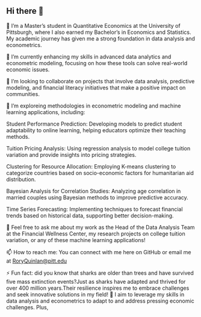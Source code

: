 ## Hi there 👋

🔭 I’m a Master’s student in Quantitative Economics at the University of Pittsburgh, where I also earned my Bachelor’s in Economics and Statistics. My academic journey has given me a strong foundation in data analysis and econometrics.

🌱 I’m currently enhancing my skills in advanced data analytics and econometric modeling, focusing on how these tools can solve real-world economic issues.

👯 I’m looking to collaborate on projects that involve data analysis, predictive modeling, and financial literacy initiatives that make a positive impact on communities.

🤔 I’m exploreing methodologies in econometric modeling and machine learning applications, including:

Student Performance Prediction: Developing models to predict student adaptability to online learning, helping educators optimize their teaching methods.

Tuition Pricing Analysis: Using regression analysis to model college tuition variation and provide insights into pricing strategies.

Clustering for Resource Allocation: Employing K-means clustering to categorize countries based on socio-economic factors for humanitarian aid distribution.

Bayesian Analysis for Correlation Studies: Analyzing age correlation in married couples using Bayesian methods to improve predictive accuracy.

Time Series Forecasting: Implementing techniques to forecast financial trends based on historical data, supporting better decision-making.

💬 Feel free to ask me about my work as the Head of the Data Analysis Team at the Financial Wellness Center, my research projects on college tuition variation, or any of these machine learning applications!

📫 How to reach me: You can connect with me here on GitHub or email me at RoryQuinlan@pitt.edu

⚡ Fun fact: did you know that sharks are older than trees and have survived five mass extinction events?Just as sharks have adapted and thrived for over 400 million years.Their resilience inspires me to embrace challenges and seek innovative solutions in my field! 🦈 I aim to leverage my skills in data analysis and econometrics to adapt to and address pressing economic challenges. Plus,  
